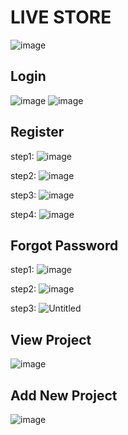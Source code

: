 # LIVE STORE
![image](https://github.com/Makwana-Bharat/TERMWORK/assets/126388812/a25f47bc-5fee-4f1c-a5ba-6841dd207696)

## Login
![image](https://github.com/Makwana-Bharat/TERMWORK/assets/126388812/fdb2f533-b573-4bee-b08f-ba822d485d2a)
![image](https://github.com/Makwana-Bharat/TERMWORK/assets/126388812/a754d793-94d7-40a9-bb3c-955c68012e1f)


## Register
step1:
![image](https://github.com/Makwana-Bharat/TERMWORK/assets/126388812/077e01f8-d20c-40c4-88a9-5280c7dfb3f8)

step2:
![image](https://github.com/Makwana-Bharat/TERMWORK/assets/126388812/06e64a40-3e76-4ebf-b3cd-5c4d0cc9c95d)

step3:
![image](https://github.com/Makwana-Bharat/TERMWORK/assets/126388812/55a6a15a-ba8e-4542-b5b3-41975e485780)

step4:
![image](https://github.com/Makwana-Bharat/TERMWORK/assets/126388812/6d89b28c-1c95-48b8-961b-c59212406139)

## Forgot Password
step1:
![image](https://github.com/Makwana-Bharat/TERMWORK/assets/126388812/569942f6-2cc9-450f-b181-748adeabe43d)

step2:
![image](https://github.com/Makwana-Bharat/TERMWORK/assets/126388812/d39a6584-bb63-4a67-86a5-a03bde68d775)

step3:
![Untitled](https://github.com/Makwana-Bharat/TERMWORK/assets/126388812/94909cb6-1df2-40f6-954f-32b191f93b9a)


## View Project
![image](https://github.com/Makwana-Bharat/TERMWORK/assets/126388812/998a37ef-e9c0-46b6-8bfb-53fdfbf4c0b2)

## Add New Project

![image](https://github.com/Makwana-Bharat/TERMWORK/assets/126388812/3abc41fa-06ef-4c06-829d-b1bd75036b37)

